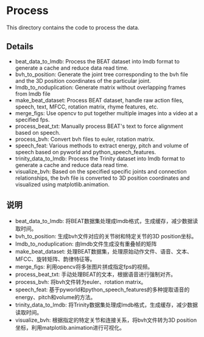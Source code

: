 # Process

This directory contains the code to process the data.

## Details

* beat_data_to_lmdb: Process the BEAT dataset into lmdb format to generate a cache and reduce data read time.
* bvh_to_position: Generate the joint tree corresponding to the bvh file and the 3D position coordinates of the particular joint.
* lmdb_to_noduplication: Generate matrix without overlapping frames from lmdb file
* make_beat_dataset: Process BEAT dataset, handle raw action files, speech, text, MFCC, rotation matrix, rhyme features, etc.
* merge_figs: Use opencv to put together multiple images into a video at a specified fps.
* process_beat_txt: Manually process BEAT's text to force alignment based on speech.
* process_bvh: Convert bvh files to euler, rotation matrix.
* speech_feat: Various methods to extract energy, pitch and volume of speech based on pyworld and python_speech_features.
* trinity_data_to_lmdb: Process the Trinity dataset into lmdb format to generate a cache and reduce data read time.
* visualize_bvh: Based on the specified specific joints and connection relationships, the bvh file is converted to 3D position coordinates and visualized using matplotlib.animation.

## 说明

* beat_data_to_lmdb: 将BEAT数据集处理成lmdb格式，生成缓存，减少数据读取时间。
* bvh_to_position: 生成bvh文件对应的关节树和特定关节的3D position坐标。
* lmdb_to_noduplication: 由lmdb文件生成没有重叠帧的矩阵
* make_beat_dataset: 处理BEAT数据集，处理原始动作文件、语音、文本、MFCC、旋转矩阵、韵律特征等。
* merge_figs: 利用opencv将多张图片拼成指定fps的视频。
* process_beat_txt: 手动处理BEAT的文本，根据语音进行强制对齐。
* process_bvh: 将bvh文件转为euler、rotation matrix。
* speech_feat: 基于pyworld和python_speech_features的多种提取语音的energy、pitch和volume的方法。
* trinity_data_to_lmdb: 将Trinity数据集处理成lmdb格式，生成缓存，减少数据读取时间。
* visualize_bvh: 根据指定的特定关节和连接关系，将bvh文件转为3D position坐标，利用matplotlib.animation进行可视化。


[//]: # (# Example:)
[//]: # (```python)
[//]: # ()
[//]: # (```        )
